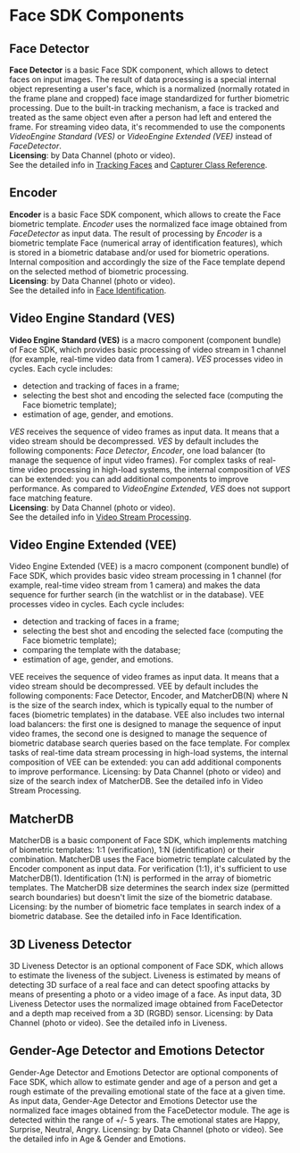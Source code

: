 # Face SDK Components

## Face Detector 

**Face Detector** is a basic Face SDK component, which allows to detect faces on input images. The result of data processing is a special internal object representing a user's face, which is a normalized (normally rotated in the frame plane and cropped) face image standardized for further biometric processing. Due to the built-in tracking mechanism, a face is tracked and treated as the same object even after a person had left and entered the frame. For streaming video data, it's recommended to use the components *VideoEngine Standard (VES)* or *VideoEngine Extended (VEE)* instead of *FaceDetector*.  
**Licensing**: by Data Channel (photo or video).  
See the detailed info in [Tracking Faces](development/video_stream_processing.md#tracking-faces) and [Capturer Class Reference](development/face_capturing.md#capturer-class-reference).

## Encoder 

**Encoder** is a basic Face SDK component, which allows to create the Face biometric template. *Encoder* uses the normalized face image obtained from *FaceDetector* as input data.
The result of processing by *Encoder* is a biometric template Face (numerical array of identification features), which is stored in a biometric database and/or used for biometric operations. Internal composition and accordingly the size of the Face template depend on the selected method of biometric processing.  
**Licensing**: by Data Channel (photo or video).  
See the detailed info in [Face Identification](development/face_identification.md).

## Video Engine Standard (VES)

**Video Engine Standard (VES)** is a macro component (component bundle) of Face SDK, which provides basic processing of video stream in 1 channel (for example, real-time video data from 1 camera). *VES* processes video in cycles. Each cycle includes:
  * detection and tracking of faces in a frame;
  * selecting the best shot and encoding the selected face (computing the Face biometric template);
  * estimation of age, gender, and emotions.

*VES* receives the sequence of video frames as input data. It means that a video stream should be decompressed. *VES* by default includes the following components: *Face Detector*, *Encoder*, one load balancer (to manage the sequence of input video frames). For complex tasks of real-time video processing in high-load systems, the internal composition of *VES* can be extended: you can add additional components to improve performance. As compared to *VideoEngine Extended*, *VES* does not support face matching feature.  
**Licensing**: by Data Channel (photo or video).  
See the detailed info in [Video Stream Processing](development/video_stream_processing.md).

## Video Engine Extended (VEE)

Video Engine Extended (VEE) is a macro component (component bundle) of Face SDK, which provides basic video stream processing in 1 channel (for example, real-time video stream from 1 camera) and makes the data sequence for further search (in the watchlist or in the database). VEE processes video in cycles. Each cycle includes:
* detection and tracking of faces in a frame;
* selecting the best shot and encoding the selected face (computing the Face biometric template);
* comparing the template with the database;
* estimation of age, gender, and emotions.

VEE receives the sequence of video frames as input data. It means that a video stream should be decompressed.
VEE by default includes the following components: Face Detector, Encoder, and MatcherDB(N) where N is the size of the search index, which is typically equal to the number of faces (biometric templates) in the database. VEE also includes two internal load balancers: the first one is designed to manage the sequence of input video frames, the second one is designed to manage the sequence of biometric database search queries based on the face template. For complex tasks of real-time data stream processing in high-load systems, the internal composition of VEE can be extended: you can add additional components to improve performance.
Licensing: by Data Channel (photo or video) and size of the search index of MatcherDB.
See the detailed info in Video Stream Processing.

## MatcherDB

MatcherDB is a basic component of Face SDK, which implements matching of biometric templates: 1:1 (verification), 1:N (identification) or their combination.
MatcherDB uses the Face biometric template calculated by the Encoder component as input data. For verification (1:1), it's sufficient to use MatcherDB(1). Identification (1:N) is performed in the array of biometric templates. The MatcherDB size determines the search index size (permitted search boundaries) but doesn't limit the size of the biometric database.
Licensing: by the number of biometric face templates in search index of a biometric database.
See the detailed info in Face Identification.

## 3D Liveness Detector

3D Liveness Detector is an optional component of Face SDK, which allows to estimate the liveness of the subject. Liveness is estimated by means of detecting 3D surface of a real face and can detect spoofing attacks by means of presenting a photo or a video image of a face. As input data, 3D Liveness Detector uses the normalized image obtained from FaceDetector and a depth map received from a 3D (RGBD) sensor.
Licensing: by Data Channel (photo or video).
See the detailed info in Liveness.

## Gender-Age Detector and Emotions Detector

Gender-Age Detector and Emotions Detector are optional components of Face SDK, which allow to estimate gender and age of a person and get a rough estimate of the prevailing emotional state of the face at a given time. As input data, Gender-Age Detector and Emotions Detector use the normalized face images obtained from the FaceDetector module.
The age is detected within the range of +/- 5 years. The emotional states are Happy, Surprise, Neutral, Angry.
Licensing: by Data Channel (photo or video).
See the detailed info in Age & Gender and Emotions.
